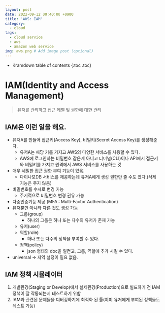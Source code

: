 ```yaml
---
layout: post
date: 2022-09-12 00:40:00 +0900
title: 'AWS: IAM'
category:
  - cloud
tags:
  - cloud service
  - aws
  - amazon web service
img: aws.png # Add image post (optional)  
---
```


* Kramdown table of contents
{:toc .toc}

# IAM(Identity and Access Management)
> 유저를 관리하고 접근 레벨 및 권한에 대한 관리

## IAM은 이런 일을 해요.
+ 유저A를 만들어 접근키(Access Key), 비밀키(Secret Access Key)를 생성해준다.
  - 유저A는 해당 키를 가지고 AWS의 다양한 서비스를 사용할 수 있다.
  - AWS에 로그인하는 비밀번호 같은게 아니고 터미널(CLI)이나 API에서 접근키와 비밀키를 가지고 원격에서 AWS 서비스를 사용하는 것
+ 매우 세밀한 접근 권한 부여 기능이 있음.
  - 다이나모DB 서비스를 제공하는데 유저A에게 생성 권한만 줄 수도 있다.(삭제 기능은 주지 않음)
+ 비밀번호를 수시로 변경 가능
  - 주기적으로 비밀번호 변경 권유 가능
+ 다중인증기능 제공 (MFA : Multi-Factor Authentication)
+ 유저뿐만 아니라 다른 것도 생성 가능
  - 그룹(group)
    - 하나의 그룹은 하나 또는 다수의 유저가 존재 가능
  - 유저(user)
  - 역할(role)
    - 하나 또는 다수의 정책을 부여할 수 있다.
  - 정책(policy)
    - json 형태의 doc을 일컫고, 그룹, 역할에 추가 시킬 수 있다.
+ universal -> 지역 설정이 필요 없음.

## IAM 정책 시뮬레이터
1. 개발환경(Staging or Develop)에서 실제환경(Production)으로 빌드하기 전 IAM 정책이 잘 작동되는지 테스트하기 위함
2. IAM과 관련된 문제들을 디버깅하기에 최적화 된 툴(이미 유저에게 부여된 정책들도 테스트 가능)
